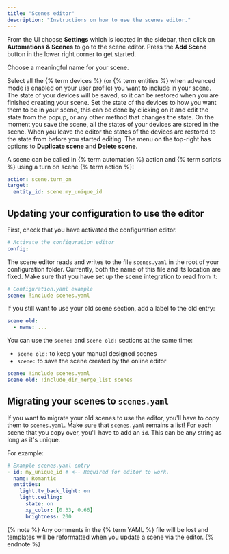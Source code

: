 ```yaml
---
title: "Scenes editor"
description: "Instructions on how to use the scenes editor."
---
```


From the UI choose **Settings** which is located in the sidebar, then click on **Automations & Scenes** to go to the scene editor. Press the **Add Scene** button in the lower right corner to get started.

Choose a meaningful name for your scene.



Select all the {% term devices %} (or {% term entities %} when advanced mode is enabled on your user profile) you want to include in your scene.
The state of your devices will be saved, so it can be restored when you are finished creating your scene.
Set the state of the devices to how you want them to be in your scene, this can be done by clicking on it and edit the state from the popup, or any other method that changes the state.
On the moment you save the scene, all the states of your devices are stored in the scene.
When you leave the editor the states of the devices are restored to the state from before you started editing.
The menu on the top-right has options to **Duplicate scene** and **Delete scene**.

A scene can be called in {% term automation %} action and {% term scripts %} using a turn on scene {% term action %}:

```yaml
action: scene.turn_on
target:
  entity_id: scene.my_unique_id
```

## Updating your configuration to use the editor

First, check that you have activated the configuration editor.

```yaml
# Activate the configuration editor
config:
```

The scene editor reads and writes to the file `scenes.yaml` in the root of your configuration folder.
Currently, both the name of this file and its location are fixed.
Make sure that you have set up the scene integration to read from it:

```yaml
# Configuration.yaml example
scene: !include scenes.yaml
```

If you still want to use your old scene section, add a label to the old entry:

```yaml
scene old:
  - name: ...
```

You can use the `scene:` and `scene old:` sections at the same time:

- `scene old:` to keep your manual designed scenes
- `scene:` to save the scene created by the online editor

```yaml
scene: !include scenes.yaml
scene old: !include_dir_merge_list scenes
```

## Migrating your scenes to `scenes.yaml`

If you want to migrate your old scenes to use the editor, you'll have to copy them to `scenes.yaml`. Make sure that `scenes.yaml` remains a list! For each scene that you copy over, you'll have to add an `id`. This can be any string as long as it's unique.

For example:

```yaml
# Example scenes.yaml entry
- id: my_unique_id # <-- Required for editor to work.
  name: Romantic
  entities:
    light.tv_back_light: on
    light.ceiling:
      state: on
      xy_color: [0.33, 0.66]
      brightness: 200
```

{% note %}
Any comments in the {% term YAML %} file will be lost and templates will be reformatted when you update a scene via the editor.
{% endnote %}
